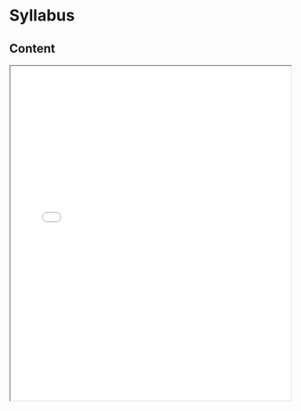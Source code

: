 # Syllabus

## Content 

<iframe src="Intro%20and%20History.pdf" width="100%" 
height="600px"></iframe>